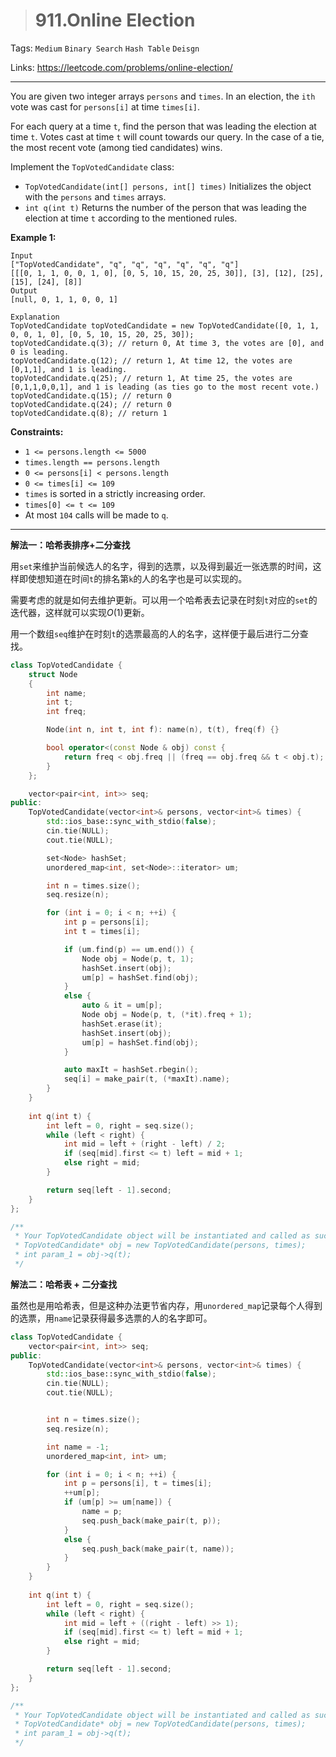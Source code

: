 > # 911.Online Election

Tags: `Medium` `Binary Search` `Hash Table` `Deisgn`

Links: https://leetcode.com/problems/online-election/

-----

You are given two integer arrays `persons` and `times`. In an election, the `ith` vote was cast for `persons[i]` at time `times[i]`.

For each query at a time `t`, find the person that was leading the election at time `t`. Votes cast at time `t` will count towards our query. In the case of a tie, the most recent vote (among tied candidates) wins.

Implement the `TopVotedCandidate` class:

- `TopVotedCandidate(int[] persons, int[] times)` Initializes the object with the `persons` and `times` arrays.
- `int q(int t)` Returns the number of the person that was leading the election at time `t` according to the mentioned rules.

**Example 1:**

```
Input
["TopVotedCandidate", "q", "q", "q", "q", "q", "q"]
[[[0, 1, 1, 0, 0, 1, 0], [0, 5, 10, 15, 20, 25, 30]], [3], [12], [25], [15], [24], [8]]
Output
[null, 0, 1, 1, 0, 0, 1]

Explanation
TopVotedCandidate topVotedCandidate = new TopVotedCandidate([0, 1, 1, 0, 0, 1, 0], [0, 5, 10, 15, 20, 25, 30]);
topVotedCandidate.q(3); // return 0, At time 3, the votes are [0], and 0 is leading.
topVotedCandidate.q(12); // return 1, At time 12, the votes are [0,1,1], and 1 is leading.
topVotedCandidate.q(25); // return 1, At time 25, the votes are [0,1,1,0,0,1], and 1 is leading (as ties go to the most recent vote.)
topVotedCandidate.q(15); // return 0
topVotedCandidate.q(24); // return 0
topVotedCandidate.q(8); // return 1
```

**Constraints:**

- `1 <= persons.length <= 5000`
- `times.length == persons.length`
- `0 <= persons[i] < persons.length`
- `0 <= times[i] <= 109`
- `times` is sorted in a strictly increasing order.
- `times[0] <= t <= 109`
- At most `104` calls will be made to `q`.

-----

**解法一：哈希表排序+二分查找**

用`set`来维护当前候选人的名字，得到的选票，以及得到最近一张选票的时间，这样即使想知道在时间`t`的排名第`k`的人的名字也是可以实现的。

需要考虑的就是如何去维护更新。可以用一个哈希表去记录在时刻`t`对应的`set`的迭代器，这样就可以实现$O(1)$更新。

用一个数组`seq`维护在时刻`t`的选票最高的人的名字，这样便于最后进行二分查找。

```c++
class TopVotedCandidate {
	struct Node
	{
		int name;
		int t;
		int freq;

		Node(int n, int t, int f): name(n), t(t), freq(f) {}

		bool operator<(const Node & obj) const {
			return freq < obj.freq || (freq == obj.freq && t < obj.t);
		}
	};

	vector<pair<int, int>> seq;
public:
    TopVotedCandidate(vector<int>& persons, vector<int>& times) {
    	std::ios_base::sync_with_stdio(false);
    	cin.tie(NULL);
    	cout.tie(NULL);

    	set<Node> hashSet;
    	unordered_map<int, set<Node>::iterator> um;

    	int n = times.size();
    	seq.resize(n);

    	for (int i = 0; i < n; ++i) {
    		int p = persons[i];
    		int t = times[i];

    		if (um.find(p) == um.end()) {
    			Node obj = Node(p, t, 1);
    			hashSet.insert(obj);
    			um[p] = hashSet.find(obj);
    		}
    		else {
    			auto & it = um[p];
    			Node obj = Node(p, t, (*it).freq + 1);
    			hashSet.erase(it);
    			hashSet.insert(obj);
    			um[p] = hashSet.find(obj);
    		}

    		auto maxIt = hashSet.rbegin();
    		seq[i] = make_pair(t, (*maxIt).name);
    	}
    }
    
    int q(int t) {
    	int left = 0, right = seq.size();
    	while (left < right) {
    		int mid = left + (right - left) / 2;
    		if (seq[mid].first <= t) left = mid + 1;
    		else right = mid;
    	}

    	return seq[left - 1].second;
    }
};

/**
 * Your TopVotedCandidate object will be instantiated and called as such:
 * TopVotedCandidate* obj = new TopVotedCandidate(persons, times);
 * int param_1 = obj->q(t);
 */
```

**解法二：哈希表 + 二分查找**

虽然也是用哈希表，但是这种办法更节省内存，用`unordered_map`记录每个人得到的选票，用`name`记录获得最多选票的人的名字即可。

```c++
class TopVotedCandidate {
	vector<pair<int, int>> seq;
public:
    TopVotedCandidate(vector<int>& persons, vector<int>& times) {
    	std::ios_base::sync_with_stdio(false);
    	cin.tie(NULL);
    	cout.tie(NULL);


    	int n = times.size();
    	seq.resize(n);

    	int name = -1;
    	unordered_map<int, int> um;

    	for (int i = 0; i < n; ++i) {
    		int p = persons[i], t = times[i];
    		++um[p];
    		if (um[p] >= um[name]) {
    			name = p;
    			seq.push_back(make_pair(t, p));
    		} 
    		else {
    			seq.push_back(make_pair(t, name));
    		}
    	}
    }
    
    int q(int t) {
    	int left = 0, right = seq.size();
    	while (left < right) {
    		int mid = left + ((right - left) >> 1);
    		if (seq[mid].first <= t) left = mid + 1;
    		else right = mid;
    	}

    	return seq[left - 1].second;
    }
};

/**
 * Your TopVotedCandidate object will be instantiated and called as such:
 * TopVotedCandidate* obj = new TopVotedCandidate(persons, times);
 * int param_1 = obj->q(t);
 */
```













